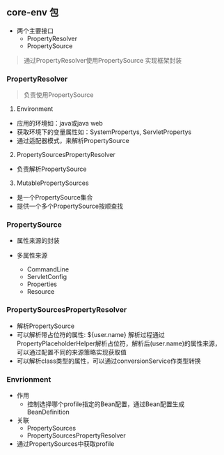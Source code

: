 ## core-env 包

 * 两个主要接口 
   + PropertyResolver
   + PropertySource
> 通过PropertyResolver使用PropertySource
> 实现框架封装

### PropertyResolver
 > 负责使用PropertySource
 
 1. Environment
  * 应用的环境如：java或java web
  * 获取环境下的变量属性如：SystemPropertys, ServletPropertys
  * 通过适配器模式，来解析PropertySource  
  
 2. PropertySourcesPropertyResolver
  * 负责解析PropertySource

 3. MutablePropertySources
  * 是一个PropertySource集合
  * 提供一个多个PropertySource按顺查找
  
### PropertySource<source>
 * 属性来源的封装
 
 * 多属性来源
   + CommandLine
   + ServletConfig
   + Properties
   + Resource
   
### PropertySourcesPropertyResolver
 * 解析PropertySource
 * 可以解析带占位符的属性: ${user.name}
 解析过程通过PropertyPlaceholderHelper解析占位符，解析后(user.name)的属性来源，可以通过配置不同的来源策略实现获取值
 * 可以解析class类型的属性，可以通过conversionService作类型转换
 
### Envrionment
 * 作用
   + 控制选择哪个profile指定的Bean配置，通过Bean配置生成BeanDefinition
 * 关联
   + PropertySources
   + PropertySourcesPropertyResolver
 * 通过PropertySources中获取profile